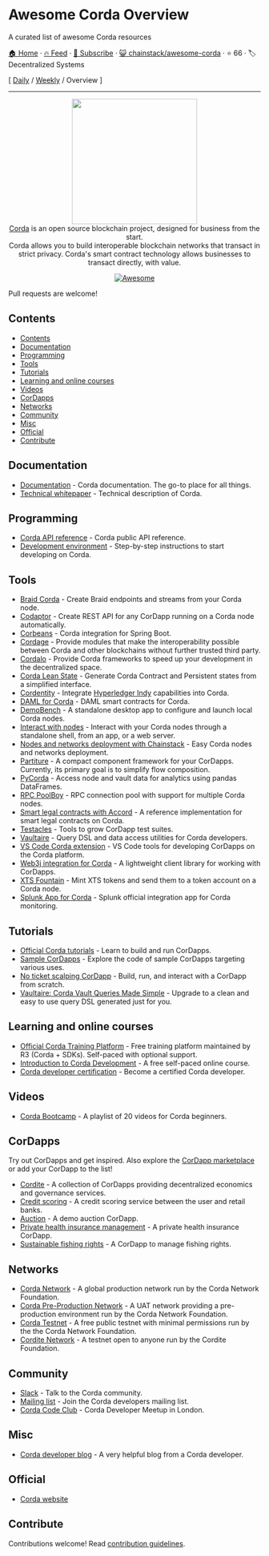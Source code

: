 # Awesome Corda Overview

A curated list of awesome Corda resources

[🏠 Home](/README.md) · [🔥 Feed](https://test.trackawesomelist.com/chainstack/awesome-corda/rss.xml) · [📮 Subscribe](https://trackawesomelist.us17.list-manage.com/subscribe?u=d2f0117aa829c83a63ec63c2f&id=36a103854c) · [😺 chainstack/awesome-corda](https://github.com/chainstack/awesome-corda) · ⭐ 66 · 🏷️ Decentralized Systems

[ [Daily](/content/chainstack/awesome-corda/README.md) / [Weekly](/content/chainstack/awesome-corda/week/README.md) / Overview ]

---

<div align="center">
  <a href="https://www.corda.net/"><img width="250px" src="https://github.com/chainstack/awesome-corda/raw/master/./project_logo.png">
  </a><br />
  <a href="https://www.corda.net/">Corda</a> is an open source blockchain project, designed for business from the start.
  <br />Corda allows you to build interoperable blockchain networks that transact in strict privacy. Corda's smart contract technology allows businesses to transact directly, with value.
  <br />

[![Awesome](https://awesome.re/badge.svg)](https://awesome.re)

</div>

Pull requests are welcome!

## Contents

*   [Contents](#contents)
*   [Documentation](#documentation)
*   [Programming](#programming)
*   [Tools](#tools)
*   [Tutorials](#tutorials)
*   [Learning and online courses](#learning-and-online-courses)
*   [Videos](#videos)
*   [CorDapps](#cordapps)
*   [Networks](#networks)
*   [Community](#community)
*   [Misc](#misc)
*   [Official](#official)
*   [Contribute](#contribute)

## Documentation

*   [Documentation](https://docs.corda.net/) - Corda documentation. The go-to place for all things.
*   [Technical whitepaper](https://www.r3.com/reports/corda-technical-whitepaper/) - Technical description of Corda.

## Programming

*   [Corda API reference](https://api.corda.net/) - Corda public API reference.
*   [Development environment](https://docs.corda.net/getting-set-up.html#set-up-instructions) - Step-by-step instructions to start developing on Corda.

## Tools

*   [Braid Corda](https://gitlab.com/bluebank/braid/tree/master/braid-corda) - Create Braid endpoints and streams from your Corda node.
*   [Codaptor](https://github.com/180Protocol/codaptor) - Create REST API for any CorDapp running on a Corda node automatically.
*   [Corbeans](https://manosbatsis.github.io/corbeans) - Corda integration for Spring Boot.
*   [Cordage](https://github.com/LayerXcom/cordage) - Provide modules that make the interoperability possible between Corda and other blockchains without further trusted third party.
*   [Cordalo](https://github.com/cordalo-ch) - Provide Corda frameworks to speed up your development in the decentralized space.
*   [Corda Lean State](https://manosbatsis.github.io/corda-lean-state) - Generate Corda Contract and Persistent states from a simplified interface.
*   [Cordentity](https://github.com/hyperledger-labs/cordentity) - Integrate [Hyperledger Indy](https://www.hyperledger.org/projects/hyperledger-indy) capabilities into Corda.
*   [DAML for Corda](https://github.com/chainstack/awesome-corda) - DAML smart contracts for Corda.
*   [DemoBench](https://www.corda.net/demobench/) - A standalone desktop app to configure and launch local Corda nodes.
*   [Interact with nodes](https://docs.chainstack.com/operations/corda/tools) - Interact with your Corda nodes through a standalone shell, from an app, or a web server.
*   [Nodes and networks deployment with Chainstack](https://chainstack.com/corda/) - Easy Corda nodes and networks deployment.
*   [Partiture](https://manosbatsis.github.io/partiture/) - A compact component framework for your CorDapps. Currently, its primary goal is to simplify flow composition.
*   [PyCorda](https://github.com/chainhaus/pycorda) - Access node and vault data for analytics using pandas DataFrames.
*   [RPC PoolBoy](https://manosbatsis.github.io/corda-rpc-poolboy/) - RPC connection pool with support for multiple Corda nodes.
*   [Smart legal contracts with Accord](https://www.accordproject.org/news/smart-legal-contracts-on-corda/) - A reference implementation for smart legal contracts on Corda.
*   [Testacles](https://github.com/manosbatsis/corda-testacles) - Tools to grow CorDapp test suites.
*   [Vaultaire](https://manosbatsis.github.io/vaultaire/) - Query DSL and data access utilities for Corda developers.
*   [VS Code Corda extension](https://github.com/corda/vscode-corda) - VS Code tools for developing CorDapps on the Corda platform.
*   [Web3j integration for Corda](http://corda.web3j.io/) - A lightweight client library for working with CorDapps.
*   [XTS Fountain](https://cordite.foundation/) - Mint XTS tokens and send them to a token account on a Corda node.
*   [Splunk App for Corda](https://github.com/splunkdlt/splunk-app-for-corda) - Splunk official integration app for Corda monitoring.

## Tutorials

*   [Official Corda tutorials](https://docs.corda.net/tutorials-index.html) - Learn to build and run CorDapps.
*   [Sample CorDapps](https://github.com/corda/samples/) - Explore the code of sample CorDapps targeting various uses.
*   [No ticket scalping CorDapp](https://docs.chainstack.com/tutorials/no-ticket-scalping-cordapp-on-corda) - Build, run, and interact with a CorDapp from scratch.
*   [Vaultaire: Corda Vault Queries Made Simple](https://medium.com/@manosbatsis/vaultaire-corda-vault-queries-made-simple-d13db4147298) - Upgrade to a clean and easy to use query DSL generated just for you.

## Learning and online courses

*   [Official Corda Training Platform](https://training.corda.net/) - Free training platform maintained by R3 (Corda + SDKs). Self-paced with optional support.
*   [Introduction to Corda Development](https://www.udemy.com/course/corda-development/) - A free self-paced online course.
*   [Corda developer certification](https://www.r3.com/training-and-certification/) - Become a certified Corda developer.

## Videos

*   [Corda Bootcamp](https://www.youtube.com/playlist?list=PLi1PppB3-YrVq5Qy_RM9Qidq0eh-nL11N) - A playlist of 20 videos for Corda beginners.

## CorDapps

Try out CorDapps and get inspired. Also explore the [CorDapp marketplace](https://marketplace.r3.com/) or add your CorDapp to the list!

*   [Cordite](https://gitlab.com/cordite/cordite) - A collection of CorDapps providing decentralized economics and governance services.
*   [Credit scoring](https://github.com/rafaelazeredo/creditbank) - A credit scoring service between the user and retail banks.
*   [Auction](https://github.com/ashutoshmeher-r3/auction-cordapp) - A demo auction CorDapp.
*   [Private health insurance management](https://github.com/corda-codeclub/marge) - A private health insurance CorDapp.
*   [Sustainable fishing rights](https://github.com/joeldudleyr3/olive-oyl) - A CorDapp to manage fishing rights.

## Networks

*   [Corda Network](https://corda.network/) - A global production network run by the Corda Network Foundation.
*   [Corda Pre-Production Network](https://corda.network/participation/preprod.html) - A UAT network providing a pre-production environment run by the Corda Network Foundation.
*   [Corda Testnet](https://docs.corda.net/corda-testnet-intro.html) - A free public testnet with minimal permissions run by the the Corda Network Foundation.
*   [Cordite Network](https://cordite.foundation/) - A testnet open to anyone run by the Cordite Foundation.

## Community

*   [Slack](http://slack.corda.net/) - Talk to the Corda community.
*   [Mailing list](https://groups.io/g/corda-dev) - Join the Corda developers mailing list.
*   [Corda Code Club](https://www.meetup.com/Corda-Code-Club/) - Corda Developer Meetup in London.

## Misc

*   [Corda developer blog](https://lankydan.dev) - A very helpful blog from a Corda developer.

## Official

*   [Corda website](https://www.corda.net/)

## Contribute

Contributions welcome! Read [contribution guidelines](https://github.com/chainstack/awesome-corda/blob/master/README.md/CONTRIBUTING.md).


